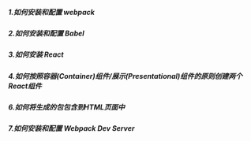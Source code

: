 ##### 1.如何安装和配置 webpack
##### 2.如何安装和配置 Babel
##### 3.如何安装 React
##### 4.如何按照容器(Container)组件/展示(Presentational)组件的原则创建两个React组件
##### 6.如何将生成的包包含到HTML页面中
##### 7.如何安装和配置 Webpack Dev Server
